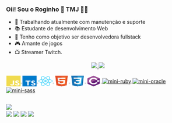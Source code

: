 ### Oii! Sou o Roginho 🤝 TMJ 🤝🏽

- 🌱 Trabalhando atualmente com manutenção e suporte
- 📚 Estudante de desenvolvimento Web
- 🔭 Tenho como objetivo ser desenvolvedora fullstack
- 🎮 Amante de jogos
- 📺 Streamer Twitch.

<div align="center">
  
  <a href="https://github.com/rogerdake">
  <img height="180em" src="https://github-readme-stats.vercel.app/api?username=rogerdake&show_icons=true&theme=dracula&include_all_commits=true&count_private=true"/>
  <img height="180em" src="https://github-readme-stats.vercel.app/api/top-langs/?username=rogerdake&layout=compact&langs_count=7&theme=dracula"/>
    
</div>
  
<div style="display: inline_block"><br>
  
  <img align="center" alt="mini-Js" height="30" width="40" src="https://raw.githubusercontent.com/devicons/devicon/master/icons/javascript/javascript-plain.svg">
  <img align="center" alt="mini-Ts" height="30" width="40" src="https://raw.githubusercontent.com/devicons/devicon/master/icons/typescript/typescript-plain.svg">
  <img align="center" alt="mini-React" height="30" width="40" src="https://raw.githubusercontent.com/devicons/devicon/master/icons/react/react-original.svg">
  <img align="center" alt="mini-HTML" height="30" width="40" src="https://raw.githubusercontent.com/devicons/devicon/master/icons/html5/html5-original.svg">
  <img align="center" alt="mini-CSS" height="30" width="40" src="https://raw.githubusercontent.com/devicons/devicon/master/icons/css3/css3-original.svg">
  <img align="center" alt="mini-Csharp" height="30" width="40" src="https://raw.githubusercontent.com/devicons/devicon/master/icons/csharp/csharp-original.svg">
  <img align="center" alt="mini-ruby" height="30" width="40" src="https://cdn.jsdelivr.net/gh/devicons/devicon/icons/ruby/ruby-plain-wordmark.svg">
  <img align="center" alt="mini-oracle" height="30" width="40" src="https://cdn.jsdelivr.net/gh/devicons/devicon/icons/oracle/oracle-original.svg">
  <img align="center" alt="mini-sass" height="30" width="40" src="https://cdn.jsdelivr.net/gh/devicons/devicon/icons/sass/sass-original.svg">
  
  
  
                     
  ##
  
 <div
      
 <a href="https://www.instagram.com/rogernamba/" target="_blank"><img src="https://img.shields.io/badge/-Instagram-%23E4405F?style=for-the-badge&logo=instagram&logoColor=white" target="_blank"></a> 	
 <a href = "mailto:roger.shin92@gmail.com"><img src="https://img.shields.io/badge/-Gmail-%23333?style=for-the-badge&logo=gmail&logoColor=white" target="_blank"></a> 
 <a href="https://www.linkedin.com/in/roger-namba/" target="_blank"><img src="https://img.shields.io/badge/-LinkedIn-%230077B5?style=for-the-badge&logo=linkedin&logoColor=white" target="_blank"></a>
 <a href = "https://www.twitch.tv/rogerdake"><img src="https://img.shields.io/badge/Twitch-9146FF?style=for-the-badge&logo=twitch&logoColor=white" target="_blank"></a> 
 <a href = "https://twitter.com/rogernamba"><img src="https://img.shields.io/badge/Twitter-1DA1F2?style=for-the-badge&logo=twitter&logoColor=white" target="_blank"></a> 
  
</div>
